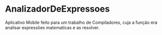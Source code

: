 # AnalizadorDeExpressoes
Aplicativo Mobile feito para um trabalho de Compiladores, cuja a função era analisar expressões matematicas e as resolver.
